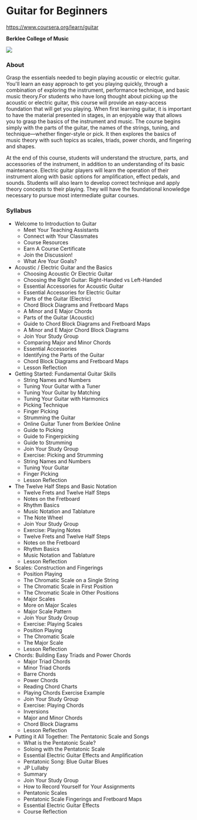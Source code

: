 # Guitar for Beginners

https://www.coursera.org/learn/guitar

**Berklee College of Music**

![](https://d3njjcbhbojbot.cloudfront.net/api/utilities/v1/imageproxy/https://s3.amazonaws.com/coursera-course-photos/cf/7fb650f76111e5ac3c516fd03a9de3/woman-playing-guitar_25103178309_o.jpg?auto=format%2Ccompress&dpr=1&w=330&h=330&fit=fill&q=25)

### About 
Grasp the essentials needed to begin playing acoustic or electric guitar. You'll learn an easy approach to get you playing quickly, through a combination of exploring the instrument, performance technique, and basic music theory.For students who have long thought about picking up the acoustic or electric guitar, this course will provide an easy-access foundation that will get you playing. When first learning guitar, it is important to have the material presented in stages, in an enjoyable way that allows you to grasp the basics of the instrument and music. The course begins simply with the parts of the guitar, the names of the strings, tuning, and technique—whether finger-style or pick. It then explores the basics of music theory with such topics as scales, triads, power chords, and fingering and shapes.

At the end of this course, students will understand the structure, parts, and accessories of the instrument, in addition to an understanding of its basic maintenance. Electric guitar players will learn the operation of their instrument along with basic options for amplification, effect pedals, and sounds. Students will also learn to develop correct technique and apply theory concepts to their playing. They will have the foundational knowledge necessary to pursue most intermediate guitar courses.

### Syllabus

- Welcome to Introduction to Guitar
  - Meet Your Teaching Assistants
  - Connect with Your Classmates
  - Course Resources
  - Earn A Course Certificate
  - Join the Discussion!
  - What Are Your Goals?
- Acoustic / Electric Guitar and the Basics
  - Choosing Acoustic Or Electric Guitar
  - Choosing the Right Guitar: Right-Handed vs Left-Handed
  - Essential Accessories for Acoustic Guitar
  - Essential Accessories for Electric Guitar
  - Parts of the Guitar (Electric)
  - Chord Block Diagrams and Fretboard Maps
  - A Minor and E Major Chords
  - Parts of the Guitar (Acoustic)
  - Guide to Chord Block Diagrams and Fretboard Maps
  - A Minor and E Major Chord Block Diagrams
  - Join Your Study Group
  - Comparing Major and Minor Chords
  - Essential Accessories
  - Identifying the Parts of the Guitar
  - Chord Block Diagrams and Fretboard Maps
  - Lesson Reflection
- Getting Started: Fundamental Guitar Skills
  - String Names and Numbers
  - Tuning Your Guitar with a Tuner
  - Tuning Your Guitar by Matching
  - Tuning Your Guitar with Harmonics
  - Picking Technique
  - Finger Picking
  - Strumming the Guitar
  - Online Guitar Tuner from Berklee Online
  - Guide to Picking
  - Guide to Fingerpicking
  - Guide to Strumming
  - Join Your Study Group
  - Exercise: Picking and Strumming
  - String Names and Numbers
  - Tuning Your Guitar
  - Finger Picking
  - Lesson Reflection
- The Twelve Half Steps and Basic Notation
  - Twelve Frets and Twelve Half Steps
  - Notes on the Fretboard
  - Rhythm Basics
  - Music Notation and Tablature
  - The Note Wheel
  - Join Your Study Group
  - Exercise: Playing Notes
  - Twelve Frets and Twelve Half Steps
  - Notes on the Fretboard
  - Rhythm Basics
  - Music Notation and Tablature
  - Lesson Reflection
- Scales: Construction and Fingerings
  - Position Playing
  - The Chromatic Scale on a Single String
  - The Chromatic Scale in First Position
  - The Chromatic Scale in Other Positions
  - Major Scales
  - More on Major Scales
  - Major Scale Pattern
  - Join Your Study Group
  - Exercise: Playing Scales
  - Position Playing
  - The Chromatic Scale
  - The Major Scale
  - Lesson Reflection
- Chords: Building Easy Triads and Power Chords
  - Major Triad Chords
  - Minor Triad Chords
  - Barre Chords
  - Power Chords
  - Reading Chord Charts
  - Playing Chords Exercise Example
  - Join Your Study Group
  - Exercise: Playing Chords
  - Inversions
  - Major and Minor Chords
  - Chord Block Diagrams
  - Lesson Reflection
- Putting it All Together: The Pentatonic Scale and Songs
  - What is the Pentatonic Scale?
  - Soloing with the Pentatonic Scale
  - Essential Electric Guitar Effects and Amplification
  - Pentatonic Song: Blue Guitar Blues
  - JP Lullaby
  - Summary
  - Join Your Study Group
  - How to Record Yourself for Your Assignments
  - Pentatonic Scales
  - Pentatonic Scale Fingerings and Fretboard Maps
  - Essential Electric Guitar Effects
  - Course Reflection
